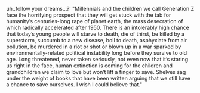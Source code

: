 ---
---
uh..follow your dreams...?: "Millennials and the children we call Generation Z face the horrifying prospect that they will get stuck with the tab for humanity’s centuries-long rape of planet earth, the mass desecration of which radically accelerated after 1950. There is an intolerably high chance that today’s young people will starve to death, die of thirst, be killed by a superstorm, succumb to a new disease, boil to death, asphyxiate from air pollution, be murdered in a riot or shot or blown up in a war sparked by environmentally-related political instability long before they survive to old age.
Long threatened, never taken seriously, not even now that it’s staring us right in the face, human extinction is coming for the children and grandchildren we claim to love but won’t lift a finger to save.
Shelves sag under the weight of books that have been written arguing that we still have a chance to save ourselves. I wish I could believe that."

